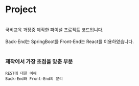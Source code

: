 # Project
<br/>
국비교육 과정중 제작한 파이널 프로젝트 코드입니다.
<br/><br/>
Back-End는 SpringBoot를 Front-End는 React를 이용하였습니다.
<br/><br/>

###  제작에서 가장 초점을 맞춘 부분

    REST에 대한 이해
    Back-End와 Front-End의 분리
  
